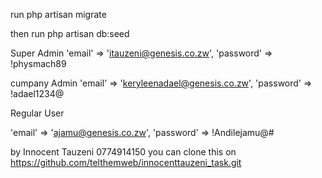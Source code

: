 run php artisan migrate

then run php artisan db:seed


Super Admin
 'email' => 'itauzeni@genesis.co.zw',
'password' => !physmach89


cumpany Admin
'email' => 'keryleenadael@genesis.co.zw',
'password' => !adael1234@


Regular User

'email' => 'ajamu@genesis.co.zw',
'password' => !Andilejamu@#


by Innocent Tauzeni
0774914150
you can clone this on https://github.com/telthemweb/innocenttauzeni_task.git